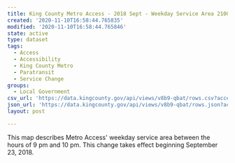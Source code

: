 ```yaml
---
title: King County Metro Access - 2018 Sept - Weekday Service Area 2100-2200
created: '2020-11-10T16:58:44.765835'
modified: '2020-11-10T16:58:44.765846'
state: active
type: dataset
tags:
  - Access
  - Accessibility
  - King County Metro
  - Paratransit
  - Service Change
groups:
  - Local Government
csv_url: 'https://data.kingcounty.gov/api/views/v8b9-qbat/rows.csv?accessType=DOWNLOAD'
json_url: 'https://data.kingcounty.gov/api/views/v8b9-qbat/rows.json?accessType=DOWNLOAD'
layout: post

---
```

This map describes Metro Access' weekday service area between the hours of 9 pm and 10 pm. This change takes effect beginning September 23, 2018.
